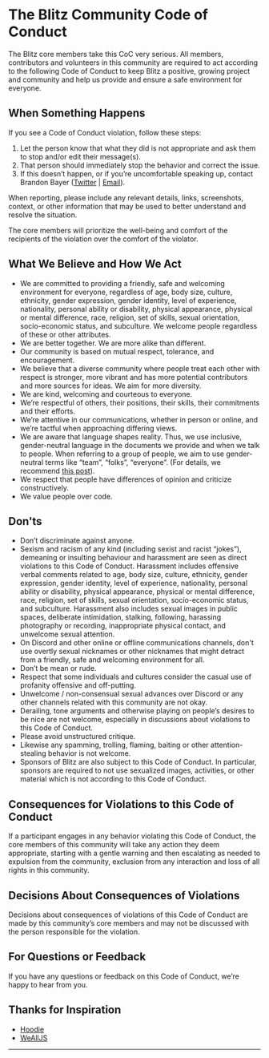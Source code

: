 # The Blitz Community Code of Conduct



The Blitz core members take this CoC very serious. All members,
contributors and volunteers in this community are required to act
according to the following Code of Conduct to keep Blitz a positive,
growing project and community and help us provide and ensure a safe
environment for everyone.

## When Something Happens

If you see a Code of Conduct violation, follow these steps:

1. Let the person know that what they did is not appropriate and ask them
to stop and/or edit their message(s).
2. That person should immediately stop the behavior and correct the issue.
3. If this doesn’t happen, or if you’re uncomfortable speaking up, contact
Brandon Bayer ([Twitter](https://twitter.com/flybayer) |
[Email](mailto:b@bayer.ws)).

When reporting, please include any relevant details, links, screenshots,
context, or other information that may be used to better understand and
resolve the situation.

The core members will prioritize the well-being and comfort of the
recipients of the violation over the comfort of the violator.

## What We Believe and How We Act

* We are committed to providing a friendly, safe and welcoming environment
for everyone, regardless of age, body size, culture, ethnicity, gender
expression, gender identity, level of experience, nationality, personal
ability or disability, physical appearance, physical or mental
difference, race, religion, set of skills, sexual orientation,
socio-economic status, and subculture. We welcome people regardless of
these or other attributes.
* We are better together. We are more alike than different.
* Our community is based on mutual respect, tolerance, and encouragement.
* We believe that a diverse community where people treat each other with
respect is stronger, more vibrant and has more potential contributors
and more sources for ideas. We aim for more diversity.
* We are kind, welcoming and courteous to everyone.
* We’re respectful of others, their positions, their skills, their
commitments and their efforts.
* We’re attentive in our communications, whether in person or online, and
we’re tactful when approaching differing views.
* We are aware that language shapes reality. Thus, we use inclusive,
gender-neutral language in the documents we provide and when we talk to
people. When referring to a group of people, we aim to use
gender-neutral terms like “team”, “folks”, “everyone”. (For details, we
recommend
[this post](https://modelviewculture.com/pieces/gendered-language-feature-or-bug-in-software-documentation)).
* We respect that people have differences of opinion and criticize
constructively.
* We value people over code.

## Don'ts

* Don’t discriminate against anyone.
* Sexism and racism of any kind (including sexist and racist “jokes”),
demeaning or insulting behaviour and harassment are seen as direct
violations to this Code of Conduct. Harassment includes offensive verbal
comments related to age, body size, culture, ethnicity, gender
expression, gender identity, level of experience, nationality, personal
ability or disability, physical appearance, physical or mental
difference, race, religion, set of skills, sexual orientation,
socio-economic status, and subculture. Harassment also includes sexual
images in public spaces, deliberate intimidation, stalking, following,
harassing photography or recording, inappropriate physical contact, and
unwelcome sexual attention.
* On Discord and other online or offline communications channels, don't
use overtly sexual nicknames or other nicknames that might detract from
a friendly, safe and welcoming environment for all.
* Don’t be mean or rude.
* Respect that some individuals and cultures consider the casual use of
profanity offensive and off-putting.
* Unwelcome / non-consensual sexual advances over Discord or any other
channels related with this community are not okay.
* Derailing, tone arguments and otherwise playing on people’s desires to
be nice are not welcome, especially in discussions about violations to
this Code of Conduct.
* Please avoid unstructured critique.
* Likewise any spamming, trolling, flaming, baiting or other
attention-stealing behavior is not welcome.
* Sponsors of Blitz are also subject to this Code of Conduct. In
particular, sponsors are required to not use sexualized images,
activities, or other material which is not according to this Code of
Conduct.

## Consequences for Violations to this Code of Conduct

If a participant engages in any behavior violating this Code of Conduct,
the core members of this community will take any action they deem
appropriate, starting with a gentle warning and then escalating as needed
to expulsion from the community, exclusion from any interaction and loss
of all rights in this community.

## Decisions About Consequences of Violations

Decisions about consequences of violations of this Code of Conduct are
made by this community’s core members and may not be discussed with the
person responsible for the violation.

## For Questions or Feedback

If you have any questions or feedback on this Code of Conduct, we’re happy
to hear from you.

## Thanks for Inspiration

* [Hoodie](https://github.com/hoodiehq/hoodie)
* [WeAllJS](https://wealljs.org/code-of-conduct)


---

